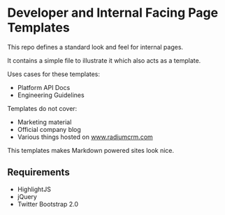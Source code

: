 # Developer and Internal Facing Page Templates

This repo defines a standard look and feel for internal pages.

It contains a simple file to illustrate it which also acts as a
template.

Uses cases for these templates:

* Platform API Docs
* Engineering Guidelines

Templates do not cover:

* Marketing material
* Official company blog
* Various things hosted on www.radiumcrm.com

This templates makes Markdown powered sites look nice.

## Requirements

* HighlightJS
* jQuery
* Twitter Bootstrap 2.0
